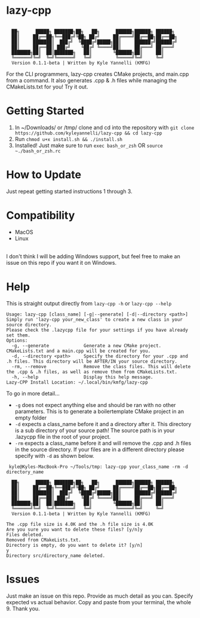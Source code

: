 # lazy-cpp
```

  ██╗      █████╗ ███████╗██╗   ██╗      ██████╗██████╗ ██████╗
  ██║     ██╔══██╗╚══███╔╝╚██╗ ██╔╝     ██╔════╝██╔══██╗██╔══██╗
  ██║     ███████║  ███╔╝  ╚████╔╝█████╗██║     ██████╔╝██████╔╝
  ██║     ██╔══██║ ███╔╝    ╚██╔╝ ╚════╝██║     ██╔═══╝ ██╔═══╝
  ███████╗██║  ██║███████╗   ██║        ╚██████╗██║     ██║
  ╚══════╝╚═╝  ╚═╝╚══════╝   ╚═╝         ╚═════╝╚═╝     ╚═╝
  Version 0.1.1-beta | Written by Kyle Yannelli (KMFG)

```
For the CLI programmers, lazy-cpp creates CMake projects, and main.cpp from a command. It also generates .cpp &amp; .h files while managing the CMakeLists.txt for you! Try it out.
# Getting Started
1. In ~/Downloads/ or /tmp/ clone and cd into the repository with `git clone https://github.com/kyleyannelli/lazy-cpp && cd lazy-cpp`
2. Run `chmod u+x install.sh && ./install.sh`
3. Installed! Just make sure to run `exec bash_or_zsh` OR `source ~./bash_or_zsh.rc`
# How to Update
Just repeat getting started instructions 1 through 3.
# Compatibility
- MacOS
- Linux
</br>
I don't think I will be adding Windows support, but feel free to make an issue on this repo if you want it on Windows.

# Help

This is straight output directly from `lazy-cpp -h` or `lazy-cpp --help`

```
Usage: lazy-cpp [class_name] [-g|--generate] [-d|--directory <path>]
Simply run 'lazy-cpp your_new_class' to create a new class in your source directory.
Please check the .lazycpp file for your settings if you have already set them.
Options:
  -g, --generate             Generate a new CMake project. CMakeLists.txt and a main.cpp will be created for you.
  -d, --directory <path>     Specify the directory for your .cpp and .h files. This directory will be AFTER/IN your source directory.
  -rm, --remove              Remove the class files. This will delete the .cpp & .h files, as well as remove them from CMakeLists.txt.
  -h, --help                 Display this help message.
Lazy-CPP Install Location: ~/.local/bin/kmfg/lazy-cpp
```

To go in more detail...
- `-g` does not expect anything else and should be ran with no other parameters. This is to generate a boilertemplate CMake project in an empty folder
- `-d` expects a class_name before it and a directory after it. This directory is a sub directory of your source path! The source path is in your .lazycpp file in the root of your project.
- `-rm` expects a class_name before it and will remove the .cpp and .h files in the source directory. If your files are in a different directory please specify with `-d` as shown below.

```
 kyle@Kyles-MacBook-Pro ~/Tools/tmp: lazy-cpp your_class_name -rm -d directory_name

  ██╗      █████╗ ███████╗██╗   ██╗      ██████╗██████╗ ██████╗
  ██║     ██╔══██╗╚══███╔╝╚██╗ ██╔╝     ██╔════╝██╔══██╗██╔══██╗
  ██║     ███████║  ███╔╝  ╚████╔╝█████╗██║     ██████╔╝██████╔╝
  ██║     ██╔══██║ ███╔╝    ╚██╔╝ ╚════╝██║     ██╔═══╝ ██╔═══╝
  ███████╗██║  ██║███████╗   ██║        ╚██████╗██║     ██║
  ╚══════╝╚═╝  ╚═╝╚══════╝   ╚═╝         ╚═════╝╚═╝     ╚═╝
  Version 0.1.1-beta | Written by Kyle Yannelli (KMFG)

The .cpp file size is 4.0K and the .h file size is 4.0K
Are you sure you want to delete these files? [y/n]y
Files deleted.
Removed from CMakeLists.txt.
Directory is empty, do you want to delete it? [y/n]
y
Directory src/directory_name deleted.
```
# Issues
Just make an issue on this repo. Provide as much detail as you can. Specify expected vs actual behavior. Copy and paste from your terminal, the whole 9. Thank you.
